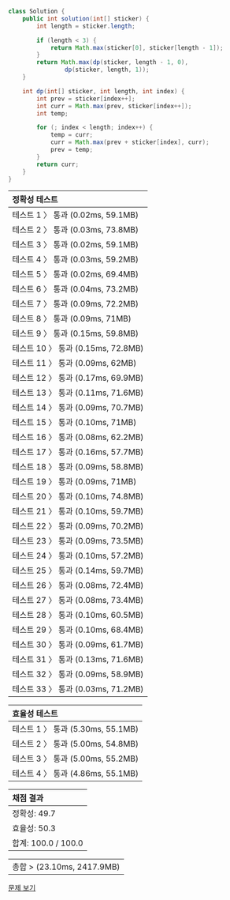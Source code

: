 ```java
class Solution {
    public int solution(int[] sticker) {
        int length = sticker.length;

        if (length < 3) {
            return Math.max(sticker[0], sticker[length - 1]);
        }
        return Math.max(dp(sticker, length - 1, 0),
                dp(sticker, length, 1));
    }

    int dp(int[] sticker, int length, int index) {
        int prev = sticker[index++];
        int curr = Math.max(prev, sticker[index++]);
        int temp;

        for (; index < length; index++) {
            temp = curr;
            curr = Math.max(prev + sticker[index], curr);
            prev = temp;
        }
        return curr;
    }
}
```
 | 정확성 테스트 |
 |  :-  |
 | 테스트 1 〉 통과 (0.02ms, 59.1MB) |
 | 테스트 2 〉 통과 (0.03ms, 73.8MB) |
 | 테스트 3 〉 통과 (0.02ms, 59.1MB) |
 | 테스트 4 〉 통과 (0.03ms, 59.2MB) |
 | 테스트 5 〉 통과 (0.02ms, 69.4MB) |
 | 테스트 6 〉 통과 (0.04ms, 73.2MB) |
 | 테스트 7 〉 통과 (0.09ms, 72.2MB) |
 | 테스트 8 〉 통과 (0.09ms, 71MB) |
 | 테스트 9 〉 통과 (0.15ms, 59.8MB) |
 | 테스트 10 〉 통과 (0.15ms, 72.8MB) |
 | 테스트 11 〉 통과 (0.09ms, 62MB) |
 | 테스트 12 〉 통과 (0.17ms, 69.9MB) |
 | 테스트 13 〉 통과 (0.11ms, 71.6MB) |
 | 테스트 14 〉 통과 (0.09ms, 70.7MB) |
 | 테스트 15 〉 통과 (0.10ms, 71MB) |
 | 테스트 16 〉 통과 (0.08ms, 62.2MB) |
 | 테스트 17 〉 통과 (0.16ms, 57.7MB) |
 | 테스트 18 〉 통과 (0.09ms, 58.8MB) |
 | 테스트 19 〉 통과 (0.09ms, 71MB) |
 | 테스트 20 〉 통과 (0.10ms, 74.8MB) |
 | 테스트 21 〉 통과 (0.10ms, 59.7MB) |
 | 테스트 22 〉 통과 (0.09ms, 70.2MB) |
 | 테스트 23 〉 통과 (0.09ms, 73.5MB) |
 | 테스트 24 〉 통과 (0.10ms, 57.2MB) |
 | 테스트 25 〉 통과 (0.14ms, 59.7MB) |
 | 테스트 26 〉 통과 (0.08ms, 72.4MB) |
 | 테스트 27 〉 통과 (0.08ms, 73.4MB) |
 | 테스트 28 〉 통과 (0.10ms, 60.5MB) |
 | 테스트 29 〉 통과 (0.10ms, 68.4MB) |
 | 테스트 30 〉 통과 (0.09ms, 61.7MB) |
 | 테스트 31 〉 통과 (0.13ms, 71.6MB) |
 | 테스트 32 〉 통과 (0.09ms, 58.9MB) |
 | 테스트 33 〉 통과 (0.03ms, 71.2MB) |

 | 효율성 테스트 |
 | :- |
 | 테스트 1 〉 통과 (5.30ms, 55.1MB) |
 | 테스트 2 〉 통과 (5.00ms, 54.8MB) |
 | 테스트 3 〉 통과 (5.00ms, 55.2MB) |
 | 테스트 4 〉 통과 (4.86ms, 55.1MB) |

 | 채점 결과 |
 | :- |
 | 정확성: 49.7 |
 | 효율성: 50.3 |
 | 합계: 100.0 / 100.0 |

 ||
 | :- |
 | 총합 > (23.10ms, 2417.9MB) |

[문제 보기](https://programmers.co.kr/learn/courses/30/lessons/12971?language=java)